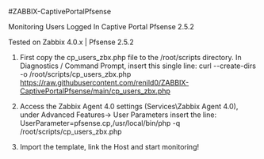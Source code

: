 #ZABBIX-CaptivePortalPfsense

Monitoring Users Logged In Captive Portal Pfsense 2.5.2

Tested on Zabbix 4.0.x | Pfsense 2.5.2

1. First copy the cp_users_zbx.php file to the /root/scripts directory.
In Diagnostics / Command Prompt, insert this single line:
curl --create-dirs -o /root/scripts/cp_users_zbx.php https://raw.githubusercontent.com/renild0/ZABBIX-CaptivePortalPfsense/main/cp_users_zbx.php

2. Access the Zabbix Agent 4.0 settings (Services\Zabbix Agent 4.0), under Advanced Features-> User Parameters insert the line:
UserParameter=pfsense.cp,/usr/local/bin/php -q /root/scripts/cp_users_zbx.php

3. Import the template, link the Host and start monitoring!
